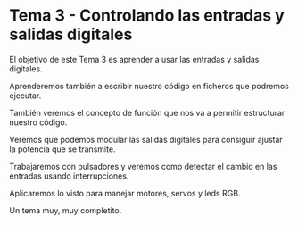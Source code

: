 # Tema 3 - Controlando las entradas y salidas digitales

El objetivo de este Tema 3 es aprender a usar las entradas y salidas digitales.

Aprenderemos también a escribir nuestro código en ficheros que podremos ejecutar.

También veremos el concepto de función que nos va a permitir estructurar nuestro código.

Veremos que podemos modular las salidas digitales para consiguir ajustar la potencia que se transmite.

Trabajaremos con pulsadores y veremos como detectar el cambio en las entradas usando interrupciones.

Aplicaremos lo visto para manejar motores, servos y leds RGB.

Un tema muy, muy completito.


